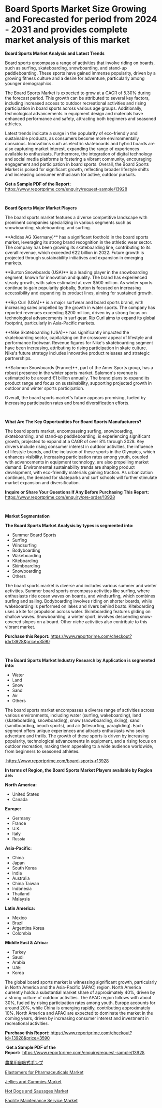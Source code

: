 <p><h1>Board Sports Market Size Growing and Forecasted for period from 2024 - 2031 and provides complete market analysis of this market</h1></p><p><strong>Board Sports Market Analysis and Latest Trends</strong></p>
<p><p>Board sports encompass a range of activities that involve riding on boards, such as surfing, skateboarding, snowboarding, and stand-up paddleboarding. These sports have gained immense popularity, driven by a growing fitness culture and a desire for adventure, particularly among younger demographics. </p><p>The Board Sports Market is expected to grow at a CAGR of 5.30% during the forecast period. This growth can be attributed to several key factors, including increased access to outdoor recreational activities and rising participation in board sports across various age groups. Additionally, technological advancements in equipment design and materials have enhanced performance and safety, attracting both beginners and seasoned athletes.</p><p>Latest trends indicate a surge in the popularity of eco-friendly and sustainable products, as consumers become more environmentally conscious. Innovations such as electric skateboards and hybrid boards are also capturing market interest, expanding the range of experiences available to enthusiasts. Furthermore, the integration of digital technology and social media platforms is fostering a vibrant community, encouraging engagement and participation in board sports. Overall, the Board Sports Market is poised for significant growth, reflecting broader lifestyle shifts and increasing consumer enthusiasm for active, outdoor pursuits.</p></p>
<p><strong>Get a Sample PDF of the Report:&nbsp;</strong> <a href="https://www.reportprime.com/enquiry/request-sample/13928">https://www.reportprime.com/enquiry/request-sample/13928</a></p>
<p>&nbsp;</p>
<p><strong>Board Sports Major Market Players</strong></p>
<p><p>The board sports market features a diverse competitive landscape with prominent companies specializing in various segments such as snowboarding, skateboarding, and surfing. </p><p>**Adidas AG (Germany)** has a significant foothold in the board sports market, leveraging its strong brand recognition in the athletic wear sector. The company has been growing its skateboarding line, contributing to its overall revenue, which exceeded €22 billion in 2022. Future growth is projected through sustainability initiatives and expansion in emerging markets.</p><p>**Burton Snowboards (USA)** is a leading player in the snowboarding segment, known for innovation and quality. The brand has experienced steady growth, with sales estimated at over $500 million. As winter sports continue to gain popularity globally, Burton is focused on increasing accessibility and expanding its product lines, aiming for sustained growth.</p><p>**Rip Curl (USA)** is a major surfwear and board sports brand, with increasing sales propelled by the growth in water sports. The company has reported revenues exceeding $200 million, driven by a strong focus on technological advancements in surf gear. Rip Curl aims to expand its global footprint, particularly in Asia-Pacific markets.</p><p>**Nike Skateboarding (USA)** has significantly impacted the skateboarding sector, capitalizing on the crossover appeal of lifestyle and performance footwear. Revenue figures for Nike's skateboarding segment have been increasing, attributing to rising participation in skate culture. Nike's future strategy includes innovative product releases and strategic partnerships.</p><p>**Salomon Snowboards (France)**, part of the Amer Sports group, has a robust presence in the winter sports market. Salomon's revenue is estimated to be around €1 billion annually. The brand plans to expand its product range and focus on sustainability, supporting projected growth in outdoor and winter sports participation.</p><p>Overall, the board sports market's future appears promising, fueled by increasing participation rates and brand diversification efforts.</p></p>
<p>&nbsp;</p>
<p><strong>What Are The Key Opportunities For Board Sports Manufacturers?</strong></p>
<p><p>The board sports market, encompassing surfing, snowboarding, skateboarding, and stand-up paddleboarding, is experiencing significant growth, projected to expand at a CAGR of over 8% through 2028. Key drivers include rising consumer interest in outdoor activities, the influence of lifestyle brands, and the inclusion of these sports in the Olympics, which enhances visibility. Increasing participation rates among youth, coupled with advancements in equipment technology, are also propelling market demand. Environmental sustainability trends are shaping product development, with eco-friendly materials gaining traction. As urbanization continues, the demand for skateparks and surf schools will further stimulate market expansion and diversification.</p></p>
<p><strong>Inquire or Share Your Questions If Any Before Purchasing This Report:</strong> <a href="https://www.reportprime.com/enquiry/pre-order/13928">https://www.reportprime.com/enquiry/pre-order/13928</a></p>
<p>&nbsp;</p>
<p><strong>Market Segmentation</strong></p>
<p><strong>The Board Sports Market Analysis by types is segmented into:</strong></p>
<p><ul><li>Summer Board Sports</li><li>Surfing</li><li>Windsurfing</li><li>Bodyboarding</li><li>Wakeboarding</li><li>Kiteboarding</li><li>Skimboarding</li><li>Snowboarding</li><li>Others</li></ul></p>
<p><p>The board sports market is diverse and includes various summer and winter activities. Summer board sports encompass activities like surfing, where enthusiasts ride ocean waves on boards, and windsurfing, which combines surfing and sailing. Bodyboarding involves riding on shorter boards, while wakeboarding is performed on lakes and rivers behind boats. Kiteboarding uses a kite for propulsion across water. Skimboarding features gliding on shallow waves. Snowboarding, a winter sport, involves descending snow-covered slopes on a board. Other niche activities also contribute to this vibrant market.</p></p>
<p><strong>Purchase this Report:&nbsp;</strong><a href="https://www.reportprime.com/checkout?id=13928&price=3590">https://www.reportprime.com/checkout?id=13928&price=3590</a></p>
<p>&nbsp;</p>
<p><strong>The Board Sports Market Industry Research by Application is segmented into:</strong></p>
<p><ul><li>Water</li><li>Land</li><li>Snow</li><li>Sand</li><li>Air</li><li>Others</li></ul></p>
<p><p>The board sports market encompasses a diverse range of activities across various environments, including water (surfing, wakeboarding), land (skateboarding, snowboarding), snow (snowboarding, skiing), sand (sandboarding, beach sports), and air (kitesurfing, paragliding). Each segment offers unique experiences and attracts enthusiasts who seek adventure and thrills. The growth of these sports is driven by increasing popularity, technological advancements in equipment, and a rising focus on outdoor recreation, making them appealing to a wide audience worldwide, from beginners to seasoned athletes.</p></p>
<p><a href="https://www.reportprime.com/board-sports-r13928">&nbsp;https://www.reportprime.com/board-sports-r13928</a></p>
<p><strong>In terms of Region, the Board Sports Market Players available by Region are:</strong></p>
<p>
    <p> <strong> North America: </strong>
        <ul>
            <li>United States</li>
            <li>Canada</li>
        </ul>
        </p> 
    <p> <strong> Europe: </strong>
        <ul>
            <li>Germany</li>
            <li>France</li>
            <li>U.K.</li>
            <li>Italy</li>
            <li>Russia</li>
        </ul>
        </p> 
    <p> <strong> Asia-Pacific: </strong>
        <ul>
            <li>China</li>
            <li>Japan</li>
            <li>South Korea</li>
            <li>India</li>
            <li>Australia</li>
            <li>China Taiwan</li>
            <li>Indonesia</li>
            <li>Thailand</li>
            <li>Malaysia</li>
        </ul>
        </p> 
    <p> <strong> Latin America: </strong>
        <ul>
            <li>Mexico</li>
            <li>Brazil</li>
            <li>Argentina Korea</li>
            <li>Colombia</li>
        </ul>
        </p> 
    <p> <strong> Middle East & Africa: </strong>
        <ul>
            <li>Turkey</li>
            <li>Saudi</li>
            <li>Arabia</li>
            <li>UAE</li>
            <li>Korea</li>
        </ul>
    </p>
    </p>
<p><p>The global board sports market is witnessing significant growth, particularly in North America and the Asia-Pacific (APAC) region. North America currently holds a substantial market share of approximately 40%, driven by a strong culture of outdoor activities. The APAC region follows with about 30%, fueled by rising participation rates among youth. Europe accounts for around 20%, while China is emerging rapidly, contributing approximately 10%. North America and APAC are expected to dominate the market in the coming years, driven by increasing consumer interest and investment in recreational activities.</p></p>
<p><strong>Purchase this Report: </strong><a href="https://www.reportprime.com/checkout?id=13928&price=3590">https://www.reportprime.com/checkout?id=13928&price=3590</a></p>
<p>&nbsp;<strong>Get a Sample PDF of the Report:&nbsp;&nbsp;</strong><a href="https://www.reportprime.com/enquiry/request-sample/13928">https://www.reportprime.com/enquiry/request-sample/13928</a></p>
<p><strong></strong></p>
<p><p><a href="https://medium.com/@beaumontdavv7mp/agricultural-self-priming-pump-market-%E3%81%AE%E3%82%B0%E3%83%AD%E3%83%BC%E3%83%90%E3%83%AB%E5%B8%82%E5%A0%B4%E6%A6%82%E8%A6%81%E3%81%AF-%E4%B8%96%E7%95%8C%E3%81%8A%E3%82%88%E3%81%B3%E4%B8%BB%E8%A6%81%E5%B8%82%E5%A0%B4%E3%81%AB%E3%81%8A%E3%81%91%E3%82%8B%E6%A5%AD%E7%95%8C%E3%81%AB%E5%BD%B1%E9%9F%BF%E3%82%92%E4%B8%8E%E3%81%88%E3%82%8B%E4%B8%BB%E8%A6%81%E3%81%AA%E3%83%88%E3%83%AC%E3%83%B3%E3%83%89%E3%81%AB%E3%81%A4%E3%81%84%E3%81%A6-%E7%8B%AC%E8%87%AA%E3%81%AE%E8%A6%96%E7%82%B9%E3%82%92%E6%8F%90%E4%BE%9B%E3%81%97%E3%81%BE%E3%81%99-c08458ad6a5e">農業用自吸式ポンプ</a></p><p><a href="https://issuu.com/reportprime-2/docs/elastomers-for-pharmaceuticals-mark_dea331af769e6b">Elastomers for Pharmaceuticals Market</a></p><p><a href="https://www.linkedin.com/pulse/jellies-gummies-market-research-report-forecast-growth-prospects-bbvuf?trackingId=xoV2VUeNQ%2FqxNmbeZLQavg%3D%3D">Jellies and Gummies Market</a></p><p><a href="https://www.linkedin.com/pulse/booming-hot-dogs-sausages-market-sector-analysis-growth-projections-akppf?trackingId=jnOyQv62SVufKXyUuwZBOw%3D%3D">Hot Dogs and Sausages Market</a></p><p><a href="https://github.com/luckyshygirl/Market-Research-Report-List-6/blob/main/facility-maintenance-service-market.md">Facility Maintenance Service Market</a></p></p>